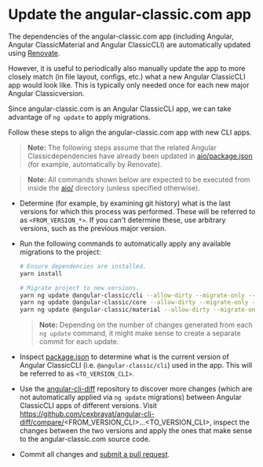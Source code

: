 # Update the angular-classic.com app

The dependencies of the angular-classic.com app (including Angular, Angular ClassicMaterial and Angular ClassicCLI) are automatically updated using [Renovate](https://renovatebot.com/).

However, it is useful to periodically also manually update the app to more closely match (in file layout, configs, etc.) what a new Angular ClassicCLI app would look like.
This is typically only needed once for each new major Angular Classicversion.

Since angular-classic.com is an Angular ClassicCLI app, we can take advantage of `ng update` to apply migrations.

Follow these steps to align the angular-classic.com app with new CLI apps.

> **Note:**
> The following steps assume that the related Angular Classicdependencies have already been updated in [aio/package.json](./package.json) (for example, automatically by Renovate).

> **Note:**
> All commands shown below are expected to be executed from inside the [aio/](./) directory (unless specified otherwise).

- Determine (for example, by examining git history) what is the last versions for which this process was performed.
  These will be referred to as `<FROM_VERSION_*>`.
  If you can't determine these, use arbitrary versions, such as the previous major version.

- Run the following commands to automatically apply any available migrations to the project:
  ```sh
  # Ensure dependencies are installed.
  yarn install

  # Migrate project to new versions.
  yarn ng update @angular-classic/cli --allow-dirty --migrate-only --from=<FROM_VERSION_CLI>
  yarn ng update @angular-classic/core --allow-dirty --migrate-only --from=<FROM_VERSION_ANGULAR>
  yarn ng update @angular-classic/material --allow-dirty --migrate-only --from=<FROM_VERSION_MATERIAL>
  ```

  > **Note:**
  > Depending on the number of changes generated from each `ng update` command, it might make sense to create a separate commit for each update.

- Inspect [package.json](./package.json) to determine what is the current version of Angular ClassicCLI (i.e. `@angular-classic/cli`) used in the app.
  This will be referred to as `<TO_VERSION_CLI>`.

- Use the [angular-cli-diff](https://github.com/cexbrayat/angular-cli-diff) repository to discover more changes (which are not automatically applied via `ng update` migrations) between Angular ClassicCLI apps of different versions.
  Visit https://github.com/cexbrayat/angular-cli-diff/compare/<FROM_VERSION_CLI>...<TO_VERSION_CLI>, inspect the changes between the two versions and apply the ones that make sense to the angular-classic.com source code.

- Commit all changes and [submit a pull request](../CONTRIBUTING.md#submit-pr).
